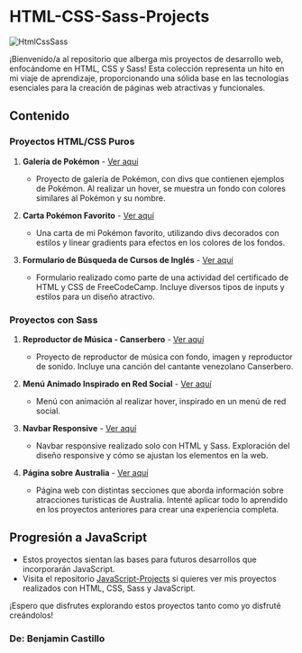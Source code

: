 # HTML-CSS-Sass-Projects

![HtmlCssSass](https://cdn.eduonix.com/assets/images/header_img/2021081711405813189.png)

¡Bienvenido/a al repositorio que alberga mis proyectos de desarrollo web, enfocándome en HTML, CSS y Sass! Esta colección representa un hito en mi viaje de aprendizaje, proporcionando una sólida base en las tecnologías esenciales para la creación de páginas web atractivas y funcionales.

## Contenido

### Proyectos HTML/CSS Puros

1. **Galería de Pokémon** - [Ver aquí](https://bcproyecto2.netlify.app/)
   - Proyecto de galería de Pokémon, con divs que contienen ejemplos de Pokémon. Al realizar un hover, se muestra un fondo con colores similares al Pokémon y su nombre.

2. **Carta Pokémon Favorito** - [Ver aquí](https://bcproyecto5.netlify.app/)
   - Una carta de mi Pokémon favorito, utilizando divs decorados con estilos y linear gradients para efectos en los colores de los fondos.

3. **Formulario de Búsqueda de Cursos de Inglés** - [Ver aquí](https://bc-form-english.netlify.app/)
   - Formulario realizado como parte de una actividad del certificado de HTML y CSS de FreeCodeCamp. Incluye diversos tipos de inputs y estilos para un diseño atractivo.

### Proyectos con Sass

1. **Reproductor de Música - Canserbero** - [Ver aquí](https://bcproyecto16.netlify.app/)
   - Proyecto de reproductor de música con fondo, imagen y reproductor de sonido. Incluye una canción del cantante venezolano Canserbero.

2. **Menú Animado Inspirado en Red Social** - [Ver aquí](https://bcproyecto7.netlify.app/)
   - Menú con animación al realizar hover, inspirado en un menú de red social.

3. **Navbar Responsive** - [Ver aquí](https://bc-responsive-navbar.netlify.app/)
   - Navbar responsive realizado solo con HTML y Sass. Exploración del diseño responsive y cómo se ajustan los elementos en la web.

4. **Página sobre Australia** - [Ver aquí](https://australiabcweb.netlify.app/)
   - Página web con distintas secciones que aborda información sobre atracciones turísticas de Australia. Intenté aplicar todo lo aprendido en los proyectos anteriores para crear una experiencia completa.

## Progresión a JavaScript

- Estos proyectos sientan las bases para futuros desarrollos que incorporarán JavaScript.
- Visita el repositorio [JavaScript-Projects](https://github.com/AkaBnja/JavaScript-Projects) si quieres ver mis proyectos realizados con HTML, CSS, Sass y JavaScript.

¡Espero que disfrutes explorando estos proyectos tanto como yo disfruté creándolos!
<br/>
### De: Benjamin Castillo
